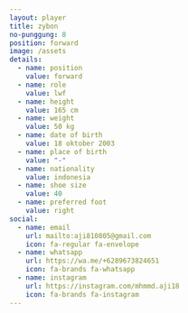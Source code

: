 ```yaml
---
layout: player
title: zybon
no-punggung: 8
position: forward
image: /assets
details:
  - name: position
    value: forward
  - name: role
    value: lwf
  - name: height
    value: 165 cm
  - name: weight
    value: 50 kg
  - name: date of birth
    value: 18 oktober 2003
  - name: place of birth
    value: "-"
  - name: nationality
    value: indonesia
  - name: shoe size
    value: 40
  - name: preferred foot
    value: right
social:
  - name: email
    url: mailto:aji810805@gmail.com
    icon: fa-regular fa-envelope
  - name: whatsapp
    url: https://wa.me/+6289673824651
    icon: fa-brands fa-whatsapp
  - name: instagram
    url: https://instagram.com/mhmmd.aji18
    icon: fa-brands fa-instagram
---
```

